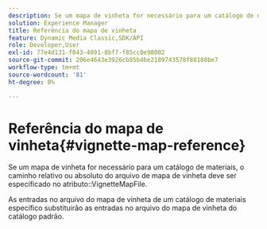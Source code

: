 ```yaml
---
description: Se um mapa de vinheta for necessário para um catálogo de materiais, o caminho relativo ou absoluto do arquivo de mapa de vinheta deve ser especificado no atributo VignetteMapFile.
solution: Experience Manager
title: Referência do mapa de vinheta
feature: Dynamic Media Classic,SDK/API
role: Developer,User
exl-id: 77e4d131-f043-4091-8bf7-f85cc0e98002
source-git-commit: 206e4643e3926cb85b4be2189743578f88180be7
workflow-type: tm+mt
source-wordcount: '81'
ht-degree: 0%

---
```


# Referência do mapa de vinheta{#vignette-map-reference}

Se um mapa de vinheta for necessário para um catálogo de materiais, o caminho relativo ou absoluto do arquivo de mapa de vinheta deve ser especificado no atributo::VignetteMapFile.

As entradas no arquivo do mapa de vinheta de um catálogo de materiais específico substituirão as entradas no arquivo do mapa de vinheta do catálogo padrão.
